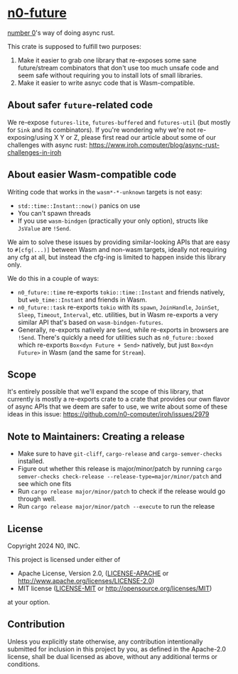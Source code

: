 # [n0-future](https://m.youtube.com/watch?v=enGlMJZOi2I&t=147s)

[number 0]'s way of doing async rust.

This crate is supposed to fulfill two purposes:
1. Make it easier to grab one library that re-exposes some sane future/stream combinators that don't use too much unsafe code and seem safe without requiring you to install lots of small libraries.
2. Make it easier to write asnyc code that is Wasm-compatible.

## About safer `future`-related code

We re-expose `futures-lite`, `futures-buffered` and `futures-util` (but mostly for `Sink` and its combinators).
If you're wondering why we're not re-exposing/using X Y or Z, please first read our article about some of our challenges with async rust: https://www.iroh.computer/blog/async-rust-challenges-in-iroh

## About easier Wasm-compatible code

Writing code that works in the `wasm*-*-unknown` targets is not easy:
- `std::time::Instant::now()` panics on use
- You can't spawn threads
- If you use `wasm-bindgen` (practically your only option), structs like `JsValue` are `!Send`.

We aim to solve these issues by providing similar-looking APIs that are easy to `#[cfg(...)]` between Wasm and non-wasm targets, ideally not requiring any cfg at all, but instead the cfg-ing is limited to happen inside this library only.

We do this in a couple of ways:
- `n0_future::time` re-exports `tokio::time::Instant` and friends natively, but `web_time::Instant` and friends in Wasm.
- `n0_future::task` re-exports `tokio` with its `spawn`, `JoinHandle`, `JoinSet`, `Sleep`, `Timeout`, `Interval`, etc. utilities, but in Wasm re-exports a very similar API that's based on `wasm-bindgen-futures`.
- Generally, re-exports natively are `Send`, while re-exports in browsers are `!Send`. There's quickly a need for utilities such as `n0_future::boxed` which re-exports `Box<dyn Future + Send>` natively, but just `Box<dyn Future>` in Wasm (and the same for `Stream`).

## Scope

It's entirely possible that we'll expand the scope of this library, that currently is mostly a re-exports crate to a crate that provides our own flavor of async APIs that we deem are safer to use, we write about some of these ideas in this issue: https://github.com/n0-computer/iroh/issues/2979

## Note to Maintainers: Creating a release

- Make sure to have `git-cliff`, `cargo-release` and `cargo-semver-checks` installed.
- Figure out whether this release is major/minor/patch by running `cargo semver-checks check-release --release-type=major/minor/patch` and see which one fits
- Run `cargo release major/minor/patch` to check if the release would go through well.
- Run `cargo release major/minor/patch --execute` to run the release

## License

Copyright 2024 N0, INC.

This project is licensed under either of

 * Apache License, Version 2.0, ([LICENSE-APACHE](LICENSE-APACHE) or
   http://www.apache.org/licenses/LICENSE-2.0)
 * MIT license ([LICENSE-MIT](LICENSE-MIT) or
   http://opensource.org/licenses/MIT)

at your option.

## Contribution

Unless you explicitly state otherwise, any contribution intentionally submitted for inclusion in this project by you, as defined in the Apache-2.0 license, shall be dual licensed as above, without any additional terms or conditions.

[number 0]: https://n0.computer
